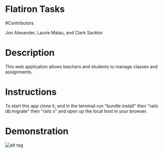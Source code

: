 # Flatiron Tasks

#Contributors

Jon Alexander, Laurie Malau, and Clark Sacktor

# Description

This web application allows teachers and students to manage classes and assignments.

# Instructions

To start this app clone it, and in the terminal run "bundle install" then "rails db:migrate" then "rails s"
and open up the local host in your browser.

# Demonstration

![alt tag](https://media.giphy.com/media/3o7TKJzGXJEhR2lC9y/giphy.gif)
